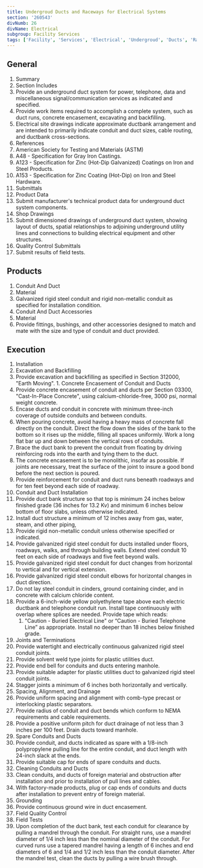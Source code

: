 ```yaml
---
title: Undergroud Ducts and Raceways for Electrical Systems
section: '260543'
divNumb: 26
divName: Electrical
subgroup: Facility Services
tags: ['Facility', 'Services', 'Electrical', 'Undergroud', 'Ducts', 'Raceways', 'Systems']
---
```



## General

   1. Summary
   1. Section Includes
   1. Provide an underground duct system for power, telephone, data and miscellaneous signal/communication services as indicated and specified.
   1. Provide work items required to accomplish a complete system, such as duct runs, concrete encasement, excavating and backfilling.
   1. Electrical site drawings indicate approximate ductbank arrangement and are intended to primarily indicate conduit and duct sizes, cable routing, and ductbank cross-sections.
   1. References
   1. American Society for Testing and Materials (ASTM)
   1. A48 - Specification for Gray Iron Castings.
   1. A123 - Specification for Zinc (Hot-Dip Galvanized) Coatings on Iron and Steel Products.
   1. A153 - Specification for Zinc Coating (Hot-Dip) on Iron and Steel Hardware.
   1. Submittals
   1. Product Data
   1. Submit manufacturer's technical product data for underground duct system components.
   1. Shop Drawings
   1. Submit dimensioned drawings of underground duct system, showing layout of ducts, spatial relationships to adjoining underground utility lines and connections to building electrical equipment and other structures.
   1. Quality Control Submittals
   1. Submit results of field tests.

## Products

   1. Conduit And Duct
   1. Material
   1. Galvanized rigid steel conduit and rigid non-metallic conduit as specified for installation condition.
   1. Conduit And Duct Accessories
   1. Material
   1. Provide fittings, bushings, and other accessories designed to match and mate with the size and type of conduit and duct provided.

## Execution

   1. Installation
   1. Excavation and Backfilling
   1. Provide excavation and backfilling as specified in Section 312000, "Earth Moving".
    1. Concrete Encasement of Conduit and Ducts
   1. Provide concrete encasement of conduit and ducts per Section 03300, "Cast-In-Place Concrete", using calcium-chloride-free, 3000 psi, normal weight concrete.
   1. Encase ducts and conduit in concrete with minimum three-inch coverage of outside conduits and between conduits.
   1. When pouring concrete, avoid having a heavy mass of concrete fall directly on the conduit. Direct the flow down the sides of the bank to the bottom so it rises up the middle, filling all spaces uniformly. Work a long flat bar up and down between the vertical rows of conduits.
   1. Brace the duct bank to prevent the conduit from floating by driving reinforcing rods into the earth and tying them to the duct.
   1. The concrete encasement is to be monolithic, insofar as possible. If joints are necessary, treat the surface of the joint to insure a good bond before the next section is poured.
   1. Provide reinforcement for conduit and duct runs beneath roadways and for ten feet beyond each side of roadway.
   1. Conduit and Duct Installation
   1. Provide duct bank structure so that top is minimum 24 inches below finished grade (36 inches for 13.2 Kv) and minimum 6 inches below bottom of floor slabs, unless otherwise indicated.
   1. Install duct structure a minimum of 12 inches away from gas, water, steam, and other piping,
   1. Provide rigid non-metallic conduit unless otherwise specified or indicated.
   1. Provide galvanized rigid steel conduit for ducts installed under floors, roadways, walks, and through building walls. Extend steel conduit 10 feet on each side of roadways and five feet beyond walls.
   1. Provide galvanized rigid steel conduit for duct changes from horizontal to vertical and for vertical extension.
   1. Provide galvanized rigid steel conduit elbows for horizontal changes in duct direction.
   1. Do not lay steel conduit in cinders, ground containing cinder, and in concrete with calcium chloride content.
   1. Provide a 6-inch-wide yellow polyethylene tape above each electric ductbank and telephone conduit run. Install tape continuously with overlap where splices are needed. Provide tape which reads:
      1. "Caution - Buried Electrical Line" or “Caution - Buried Telephone Line” as appropriate. Install no deeper than 18 inches below finished grade.
   1. Joints and Terminations
   1. Provide watertight and electrically continuous galvanized rigid steel conduit joints.
   1. Provide solvent weld type joints for plastic utilities duct.
   1. Provide end bell for conduits and ducts entering manhole.
   1. Provide suitable adapter for plastic utilities duct to galvanized rigid steel conduit joints.
   1. Stagger joints a minimum of 6 inches both horizontally and vertically.
   1. Spacing, Alignment, and Drainage
   1. Provide uniform spacing and alignment with comb-type precast or interlocking plastic separators.
   1. Provide radius of conduit and duct bends which conform to NEMA requirements and cable requirements.
   1. Provide a positive uniform pitch for duct drainage of not less than 3 inches per 100 feet. Drain ducts toward manhole.
   1. Spare Conduits and Ducts
   1. Provide conduit, and ducts indicated as spare with a 1/8-inch polypropylene pulling line for the entire conduit, and duct length with 24-inch slack at the ends.
   1. Provide suitable cap for ends of spare conduits and ducts.
   1. Cleaning Conduits and Ducts
   1. Clean conduits, and ducts of foreign material and obstruction after installation and prior to installation of pull lines and cables.
   1. With factory-made products, plug or cap ends of conduits and ducts after installation to prevent entry of foreign material.
   1. Grounding
   1. Provide continuous ground wire in duct encasement.
   1. Field Quality Control
   1. Field Tests
   1. Upon completion of the duct bank, test each conduit for clearance by pulling a mandrel through the conduit. For straight runs, use a mandrel diameter of 1/4 inch less than the nominal diameter of the conduit. For curved runs use a tapered mandrel having a length of 6 inches and end diameters of 6 and 1/4 and 1/2 inch less than the conduit diameter. After the mandrel test, clean the ducts by pulling a wire brush through.
   
   
